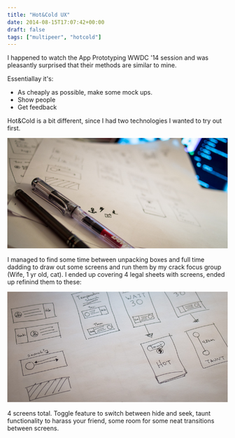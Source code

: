 ```yaml
---
title: "Hot&Cold UX"
date: 2014-08-15T17:07:42+00:00
draft: false
tags: ["multipeer", "hotcold"]
---
```


I happened to watch the App Prototyping WWDC '14 session and was pleasantly surprised that their methods are similar to mine.

Essentiallay it's:

- As cheaply as possible, make some mock ups.
- Show people
- Get feedback

Hot&Cold is a bit different, since I had two technologies I wanted to try out first. 

![](/images/2014/Jun/P6130343.jpg)

I managed to find some time between unpacking boxes and full time dadding to draw out some screens and run them by my crack focus group (Wife, 1 yr old, cat). I ended up covering 4 legal sheets with screens, ended up refinind them to these:

![](/images/2014/Jun/P6130344.jpg)

4 screens total. Toggle feature to switch between hide and seek, taunt functionality to harass your friend, some room for some neat transitions between screens.